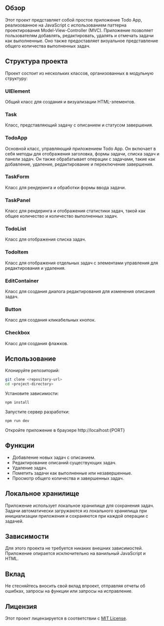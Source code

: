 ## Обзор
Этот проект представляет собой простое приложение Todo App, реализованное на JavaScript с использованием паттерна проектирования Model-View-Controller (MVC). Приложение позволяет пользователям добавлять, редактировать, удалять и отмечать задачи как выполненные. Оно также предоставляет визуальное представление общего количества выполненных задач.

## Структура проекта
Проект состоит из нескольких классов, организованных в модульную структуру:

### UIElement
Общий класс для создания и визуализации HTML-элементов.

### Task
Класс, представляющий задачу с описанием и статусом завершения.

### TodoApp
Основной класс, управляющий приложением Todo App. Он включает в себя методы для отображения заголовка, формы задачи, списка задач и панели задач. Он также обрабатывает операции с задачами, такие как добавление, удаление, редактирование и переключение завершения.

### TaskForm
Класс для рендеринга и обработки формы ввода задачи.

### TaskPanel
Класс для рендеринга и отображения статистики задач, такой как общее количество и количество выполненных задач.

### TodoList
Класс для отображения списка задач.

### TodoItem
Класс для отображения отдельных задач с элементами управления для редактирования и удаления.

### EditContainer
Класс для создания диалога редактирования для изменения описания задач.

### Button
Класс для создания кликабельных кнопок.

### Checkbox
Класс для создания флажков.

## Использование
Клонируйте репозиторий:

```bash
git clone <repository-url>
cd <project-directory>
```
Установите зависимости:

```bash
npm install
```
Запустите сервер разработки:

```bash
npm run dev
```

Откройте приложение в браузере http://localhost:{PORT}

## Функции
- Добавление новых задач с описанием.
- Редактирование описаний существующих задач.
- Удаление задач.
- Пометить задачи как выполненные или незавершенные.
- Просмотр общего количества и завершенных задач.

## Локальное хранилище
Приложение использует локальное хранилище для сохранения задач. Задачи автоматически загружаются из локального хранилища при инициализации приложения и сохраняются при каждой операции с задачей.

## Зависимости
Для этого проекта не требуется никаких внешних зависимостей. Приложение опирается исключительно на ванильный JavaScript и HTML.

## Вклад
Не  стесняйтесь вносить свой вклад впроект, отправляя отчеты об ошибках, запросы на функции или запросы на исправление.

## Лицензия
Этот проект лицензируется в соответствии с [MIT License](LICENSE).